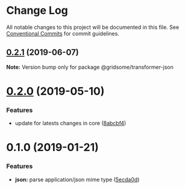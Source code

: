 # Change Log

All notable changes to this project will be documented in this file.
See [Conventional Commits](https://conventionalcommits.org) for commit guidelines.

## [0.2.1](https://github.com/gridsome/gridsome/tree/master/packages/transformer-json/compare/@gridsome/transformer-json@0.2.0...@gridsome/transformer-json@0.2.1) (2019-06-07)

**Note:** Version bump only for package @gridsome/transformer-json





# [0.2.0](https://github.com/gridsome/gridsome/tree/master/packages/transformer-json/compare/@gridsome/transformer-json@0.1.0...@gridsome/transformer-json@0.2.0) (2019-05-10)


### Features

* update for latests changes in core ([8abcbf4](https://github.com/gridsome/gridsome/tree/master/packages/transformer-json/commit/8abcbf4))





<a name="0.1.0"></a>
# 0.1.0 (2019-01-21)


### Features

* **json:** parse application/json mime type ([5ecda0d](https://github.com/gridsome/gridsome/tree/master/packages/transformer-json/commit/5ecda0d))
